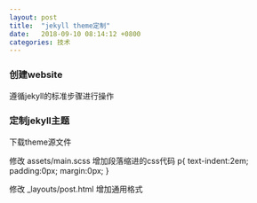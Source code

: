 ```yaml
---
layout: post
title:  "jekyll theme定制"
date:   2018-09-10 08:14:12 +0800
categories: 技术 
---
```


### 创建website
遵循jekyll的标准步骤进行操作

### 定制jekyll主题 

下载theme源文件

修改 assets/main.scss
增加段落缩进的css代码
p{ text-indent:2em; padding:0px; margin:0px; }


修改 _layouts/post.html
增加通用格式



